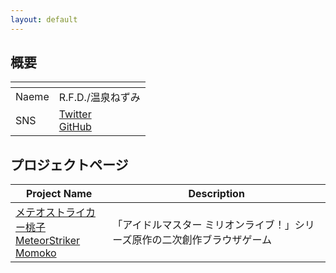```yaml
---
layout: default
---
```


## 概要

|<!---->|<!---->|
|--|--|
|Naeme|R.F.D./温泉ねずみ|
|SNS|[Twitter](https://twitter.com/R_F_D)<br>[GitHub](https://github.com/R-F-D)|


## プロジェクトページ

|Project Name|Description|
|--|--|
|[メテオストライカー桃子<br>MeteorStriker Momoko](./MeteorStriker)|「アイドルマスター ミリオンライブ！」シリーズ原作の二次創作ブラウザゲーム







